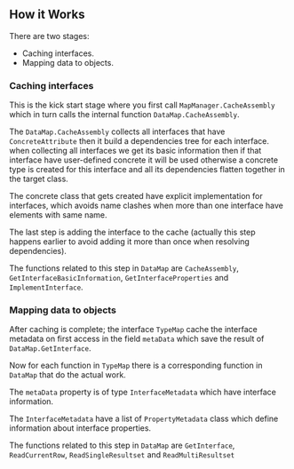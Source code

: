 ## How it Works

There are two stages:
* Caching interfaces.
* Mapping data to objects.

### Caching interfaces

This is the kick start stage where you first call `MapManager.CacheAssembly` which in turn calls the internal function `DataMap.CacheAssembly`.

The `DataMap.CacheAssembly` collects all interfaces that have `ConcreteAttribute` then it build a dependencies tree for each interface. when collecting all interfaces we get its basic information then if that interface have user-defined concrete it will be used otherwise a concrete type is created for this interface and all its dependencies flatten together in the target class.

The concrete class that gets created have explicit implementation for interfaces, which avoids name clashes when more than one interface have elements with same name.

The last step is adding the interface to the cache (actually this step happens earlier to avoid adding it more than once when resolving dependencies).

The functions related to this step in `DataMap` are `CacheAssembly`, `GetInterfaceBasicInformation`, `GetInterfaceProperties` and `ImplementInterface`.

### Mapping data to objects

After caching is complete; the interface `TypeMap` cache the interface metadata on first access in the field `metaData` which save the result of `DataMap.GetInterface`.

Now for each function in `TypeMap` there is a corresponding function in `DataMap` that do the actual work.

The `metaData` property is of type `InterfaceMetadata` which have interface information.

The `InterfaceMetadata` have a list of `PropertyMetadata` class which define information about interface properties.

The functions related to this step in `DataMap` are `GetInterface`, `ReadCurrentRow`, `ReadSingleResultset` and `ReadMultiResultset`
